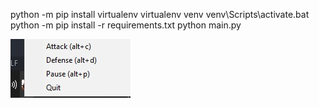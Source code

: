 python -m pip install virtualenv
virtualenv venv
venv\Scripts\activate.bat
python -m pip install -r requirements.txt
python main.py


![alt text](https://github.com/yunussahinio/Easy-Macro/blob/master/screen1.jpg?raw=true)